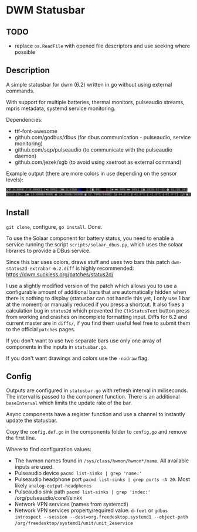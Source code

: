 # DWM Statusbar

## TODO

- replace `os.ReadFile` with opened file descriptors and use seeking where possible

## Description

A simple statusbar for dwm (6.2) written in go without using external commands.

With support for multiple batteries, thermal monitors, pulseaudio streams, mpris metadata, systemd service monitoring.

Dependencies:
- ttf-font-awesome
- github.com/godbus/dbus (for dbus communication - pulseaudio, service monitoring)
- github.com/sqp/pulseaudio (to communicate with the pulseaudio daemon)
- github.com/jezek/xgb (to avoid using xsetroot as external command)

Example output (there are more colors in use depending on the sensor levels):

![](statusbar.png)

## Install

`git clone`, configure, `go install`. Done.

To use the Solaar component for battery status, you need to enable a service running the script `scripts/solaar_dbus.py`, which uses the solaar libraries to provide a DBus service.

Since this bar uses colors, draws stuff and uses two bars this patch `dwm-status2d-extrabar-6.2.diff` is highly recommended: https://dwm.suckless.org/patches/status2d/

I use a slightly modified version of the patch which allows you to use a configurable amount of additional bars that are automatically hidden when there is nothing to display (statusbar can not handle this yet, I only use 1 bar at the moment) or manually reduced if you press a shortcut. It also fixes a calculation bug in `status2d` which prevented the `ClkStatusText` button press from working and crashes on incomplete formatting input. Diffs for 6.2 and current master are in `diffs/`, if you find them useful feel free to submit them to the official `patches` pages.

If you don't want to use two separate bars use only one array of components in the inputs in `statusbar.go`.

If you don't want drawings and colors use the `-nodraw` flag.

## Config

Outputs are configured in `statusbar.go` with refresh interval in miliseconds. The interval is passed to the component function. There is an additional `baseInterval` which limits the update rate of the bar.

Async components have a register function and use a channel to instantly update the statusbar.

Copy the `config.def.go` in the components folder to `config.go` and remove the first line.

Where to find configuration values:

- The hwmon names found in `/sys/class/hwmon/hwmon*/name`. All available inputs are used.
- Pulseaudio device `pacmd list-sinks | grep 'name:'`
- Pulseaudio headphone port `pacmd list-sinks | grep ports -A 20`. Most likely `analog-output-headphones`
- Pulseaudio sink path `pacmd list-sinks | grep 'index:'` /org/pulseaudio/core1/sink`X`
- Network VPN services (names from systemctl)
- Network VPN services property/required value: `d-feet` or `gdbus introspect --session --dest=org.freedesktop.systemd1 --object-path /org/freedesktop/systemd1/unit/unit_2eservice`
